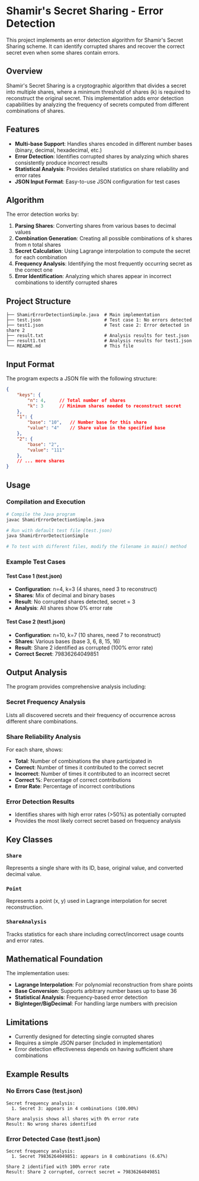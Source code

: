 # Shamir's Secret Sharing - Error Detection

This project implements an error detection algorithm for Shamir's Secret Sharing scheme. It can identify corrupted shares and recover the correct secret even when some shares contain errors.

## Overview

Shamir's Secret Sharing is a cryptographic algorithm that divides a secret into multiple shares, where a minimum threshold of shares (k) is required to reconstruct the original secret. This implementation adds error detection capabilities by analyzing the frequency of secrets computed from different combinations of shares.

## Features

- **Multi-base Support**: Handles shares encoded in different number bases (binary, decimal, hexadecimal, etc.)
- **Error Detection**: Identifies corrupted shares by analyzing which shares consistently produce incorrect results
- **Statistical Analysis**: Provides detailed statistics on share reliability and error rates
- **JSON Input Format**: Easy-to-use JSON configuration for test cases

## Algorithm

The error detection works by:

1. **Parsing Shares**: Converting shares from various bases to decimal values
2. **Combination Generation**: Creating all possible combinations of k shares from n total shares
3. **Secret Calculation**: Using Lagrange interpolation to compute the secret for each combination
4. **Frequency Analysis**: Identifying the most frequently occurring secret as the correct one
5. **Error Identification**: Analyzing which shares appear in incorrect combinations to identify corrupted shares

## Project Structure

```
├── ShamirErrorDetectionSimple.java  # Main implementation
├── test.json                        # Test case 1: No errors detected
├── test1.json                       # Test case 2: Error detected in share 2
├── result.txt                       # Analysis results for test.json
├── result1.txt                      # Analysis results for test1.json
└── README.md                        # This file
```

## Input Format

The program expects a JSON file with the following structure:

```json
{
    "keys": {
        "n": 4,     // Total number of shares
        "k": 3      // Minimum shares needed to reconstruct secret
    },
    "1": {
        "base": "10",   // Number base for this share
        "value": "4"    // Share value in the specified base
    },
    "2": {
        "base": "2",
        "value": "111"
    },
    // ... more shares
}
```

## Usage

### Compilation and Execution

```bash
# Compile the Java program
javac ShamirErrorDetectionSimple.java

# Run with default test file (test.json)
java ShamirErrorDetectionSimple

# To test with different files, modify the filename in main() method
```

### Example Test Cases

#### Test Case 1 (test.json)
- **Configuration**: n=4, k=3 (4 shares, need 3 to reconstruct)
- **Shares**: Mix of decimal and binary bases
- **Result**: No corrupted shares detected, secret = 3
- **Analysis**: All shares show 0% error rate

#### Test Case 2 (test1.json)
- **Configuration**: n=10, k=7 (10 shares, need 7 to reconstruct)
- **Shares**: Various bases (base 3, 6, 8, 15, 16)
- **Result**: Share 2 identified as corrupted (100% error rate)
- **Correct Secret**: 79836264049851

## Output Analysis

The program provides comprehensive analysis including:

### Secret Frequency Analysis
Lists all discovered secrets and their frequency of occurrence across different share combinations.

### Share Reliability Analysis
For each share, shows:
- **Total**: Number of combinations the share participated in
- **Correct**: Number of times it contributed to the correct secret
- **Incorrect**: Number of times it contributed to an incorrect secret
- **Correct %**: Percentage of correct contributions
- **Error Rate**: Percentage of incorrect contributions

### Error Detection Results
- Identifies shares with high error rates (>50%) as potentially corrupted
- Provides the most likely correct secret based on frequency analysis

## Key Classes

### `Share`
Represents a single share with its ID, base, original value, and converted decimal value.

### `Point`
Represents a point (x, y) used in Lagrange interpolation for secret reconstruction.

### `ShareAnalysis`
Tracks statistics for each share including correct/incorrect usage counts and error rates.

## Mathematical Foundation

The implementation uses:
- **Lagrange Interpolation**: For polynomial reconstruction from share points
- **Base Conversion**: Supports arbitrary number bases up to base 36
- **Statistical Analysis**: Frequency-based error detection
- **BigInteger/BigDecimal**: For handling large numbers with precision

## Limitations

- Currently designed for detecting single corrupted shares
- Requires a simple JSON parser (included in implementation)
- Error detection effectiveness depends on having sufficient share combinations

## Example Results

### No Errors Case (test.json)
```
Secret frequency analysis:
  1. Secret 3: appears in 4 combinations (100.00%)

Share analysis shows all shares with 0% error rate
Result: No wrong shares identified
```

### Error Detected Case (test1.json)
```
Secret frequency analysis:
  1. Secret 79836264049851: appears in 8 combinations (6.67%)

Share 2 identified with 100% error rate
Result: Share 2 corrupted, correct secret = 79836264049851
```


